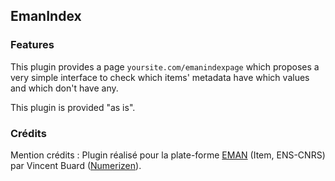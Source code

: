 ## EmanIndex

### Features 

This plugin provides a page `yoursite.com/emanindexpage`  which proposes a very simple interface to check which items' metadata have which values and which don't have any.

This plugin is provided "as is". 

### Crédits

Mention crédits : Plugin réalisé pour la plate-forme [EMAN](http://eman-archives.org) (Item, ENS-CNRS) par Vincent Buard ([Numerizen](http://www.numerizen.com)). 